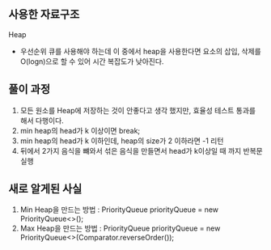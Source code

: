 ## 사용한 자료구조

Heap
- 우선순위 큐를 사용해야 하는데 이 중에서 heap을 사용한다면 요소의 삽입, 삭제를 O(logn)으로 할 수 있어 시간 복잡도가 낮아진다.

## 풀이 과정

1. 모든 원소를 Heap에 저장하는 것이 안좋다고 생각 했지만, 효율성 테스트 통과를 해서 다행이다.
2. min heap의 head가 k 이상이면 break;
3. min heap의 head가 k 이하인데, heap의 size가 2 이하라면 -1 리턴
4. 뒤에서 2가지 음식을 뺴와서 섞은 음식을 만들면서 head가 k이상일 때 까지 반복문 실행

## 새로 알게된 사실

1. Min Heap을 만드는 방법 : PriorityQueue<Integer> priorityQueue = new PriorityQueue<>();
2. Max Heap을 만드는 방법 : PriorityQueue<Integer> priorityQueue = new PriorityQueue<>(Comparator.reverseOrder());

